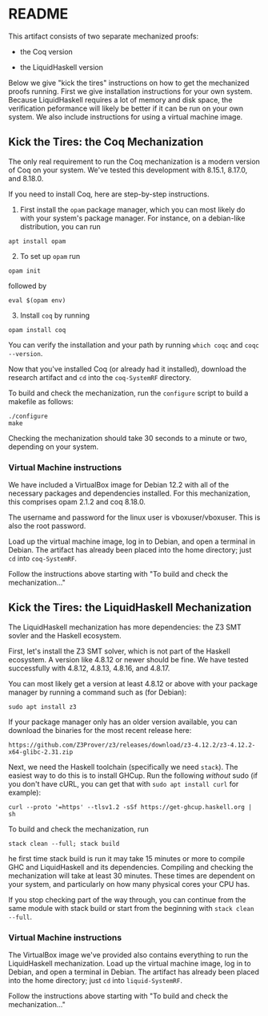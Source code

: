 # README

This artifact consists of two separate mechanized proofs:

* the Coq version

* the LiquidHaskell version

Below we give "kick the tires" instructions on how to get the mechanized proofs running.
First we give installation instructions for your own system. Because LiquidHaskell requires
a lot of memory and disk space, the verification peformance will likely be better if it
can be run on your own system. We also include instructions for using a virtual machine image.

## Kick the Tires: the Coq Mechanization

The only real requirement to run the Coq mechanization is a modern version of Coq on your
system. We've tested this development with 8.15.1, 8.17.0, and 8.18.0.

If you need to install Coq, here are step-by-step instructions.

1. First install the `opam` package manager, which you can most likely do with your
system's package manager. For instance, on a debian-like distribution, you can run

```
apt install opam
```

2. To set up `opam` run

```
opam init
```

followed by

```
eval $(opam env)
```

3. Install `coq` by running

```
opam install coq
```

You can verify the installation and your path by running `which coqc` and `coqc --version`.

Now that you've installed Coq (or already had it installed), download the research artifact
and `cd` into the `coq-SystemRF` directory.

To build and check the mechanization, run the `configure` script to build a makefile as follows:

```
./configure
make
```

Checking the mechanization should take 30 seconds to a minute or two, depending on your system.

### Virtual Machine instructions

We have included a VirtualBox image for Debian 12.2 with all of the necessary packages
and dependencies installed. For this mechanization, this comprises opam 2.1.2 and coq 8.18.0.

The username and password for the linux user is vboxuser/vboxuser. This is also the root password.

Load up the virtual machine image, log in to Debian, and open a terminal in Debian. The artifact
has already been placed into the home directory; just `cd` into `coq-SystemRF`.

Follow the instructions above starting with "To build and check the mechanization..."

## Kick the Tires: the LiquidHaskell Mechanization

The LiquidHaskell mechanization has more dependencies: the Z3 SMT sovler and the Haskell ecosystem.

First, let's install the Z3 SMT solver, which is not part of the Haskell ecosystem.
A version like 4.8.12 or newer should be fine. We have tested successfully with 4.8.12, 4.8.13, 4.8.16, and 4.8.17.

You can most likely get a version at least 4.8.12 or above with your package manager by running a command such as (for Debian):

```
sudo apt install z3
```

If your package manager only has an older version available, you can download the binaries for the most recent release here:

```
https://github.com/Z3Prover/z3/releases/download/z3-4.12.2/z3-4.12.2-x64-glibc-2.31.zip
```

Next, we need the Haskell toolchain (specifically we need `stack`). The easiest way to do this is to 
install GHCup. Run the following *without* sudo (if you don't have cURL, you can get that with
`sudo apt install curl` for example):

```
curl --proto '=https' --tlsv1.2 -sSf https://get-ghcup.haskell.org | sh
```

To build and check the mechanization, run 

```
stack clean --full; stack build
```

 he first time stack build is run it may take 15 minutes or more to compile GHC and LiquidHaskell and its dependencies. Compiling and checking the mechanization will take at least 30 minutes. These times are dependent on your system, and particularly on how many physical cores your CPU has.

If you stop checking part of the way through, you can continue from the same module with stack build or start from the beginning with `stack clean --full`.

### Virtual Machine instructions

The VirtualBox image we've provided also contains everything to run the LiquidHaskell mechanization. 
Load up the virtual machine image, log in to Debian, and open a terminal in Debian. The artifact
has already been placed into the home directory; just `cd` into `liquid-SystemRF`.

Follow the instructions above starting with "To build and check the mechanization..."
